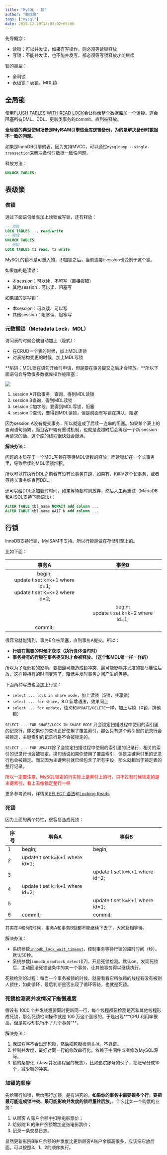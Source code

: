 ```yaml
---
title: "MySQL - 锁"
author: "颇忒脱"
tags: ["mysql"]
date: 2019-12-20T14:03:02+08:00
---
```


<!--more-->

先导概念：

* 读锁：可以并发读，如果有写操作，则必须等读锁释放
* 写锁：不能并发读，也不能并发写，都必须等写锁释放才能继续

锁的类型：

* 全局锁
* 表级锁：表锁、MDL锁

## 全局锁

使用[FLUSH TABLES WITH READ LOCK][1]会让你给整个数据库加一个读锁。这会阻塞所有DML、DDL、更新类事务的commit，直到被释放。

**全局锁的典型使用场景是MyISAM引擎做全库逻辑备份，为的是解决备份时数据不一致的问题。**

如果是InnoDB引擎的表，因为支持MVCC，可以通过`mysqldump --single-transaction`来解决备份时数据一致性问题。

释放方法：

```sql
UNLOCK TABLES;
```

## 表级锁

### 表锁

通过下面语句给表加上读锁或写锁，还有释放：

```sql
-- 加锁
LOCK TABLES ... read/write
-- 释放
UNLOCK TABLES
-- 例如
LOCK TABLES t1 read, t2 write
```

MySQL的锁不是可重入的，即加锁之后，当前连接/session也受制于这个锁。

如果加的是读锁：

* 本session：可以读，不可写（直接报错）
* 其他session：可以读，阻塞写

如果加的是写锁：

* 本session：可以读、可以写
* 其他session：阻塞读、阻塞写

### 元数据锁（Metadata Lock，MDL）

访问表的时候会被自动加上（隐式）：

* 在CRUD一个表的时候，加上MDL读锁
* 对表结构变更的时候，加上MDL写锁

**陷阱：MDL锁在语句开始时申请，但是要在事务提交之后才会释放。**所以下面语句会导致很多数据库操作被阻塞：

![](mdl-phases.png)

1. session A开启事务，查询，得到MDL读锁
2. session B查询，得到MDL读锁
3. session C加字段，要得到MDL写锁，阻塞
4. session D查询，要得到MDL读锁，但是前面有写锁在排队，阻塞

因为session A没有提交事务，所以就造成了后续一连串的阻塞。如果某个表上的查询语句频繁，而且客户端有重试机制，也就是说超时后会再起一个新 session 再请求的话，这个库的线程很快就会爆满。

**解决办法：**

问题的本质在于一个MDL写锁在等待MDL读锁的释放，而读锁却在一个长事务里，导致后续的MDL读锁堆积。

所以可以在执行DDL之前看有没有长事务在跑，如果有，Kill掉这个长事务，或者等待长事务结束再DDL。

还可以给DDL添加超时时间，如果等待超时则放弃，然后人工再重试（MariaDB和AliSQL支持下面语法）：

```sql
ALTER TABLE tbl_name NOWAIT add column ...
ALTER TABLE tbl_name WAIT N add column ... 
```

## 行锁

InnoDB支持行锁，MyISAM不支持。所以行锁是做在存储引擎上的。

比如下面：

|                            事务A                             |                   事务B                    |
| :----------------------------------------------------------: | :----------------------------------------: |
| begin;<br />update t set k=k+1 where id=1;<br />update t set k=k+2 where id=2; |                                            |
|                                                              | begin;<br />update t set k=k+2 where id=1; |
|                           commit;                            |                                            |


很容易就能猜到，事务B会被阻塞，直到事务A提交。所以：

* **行锁在需要的时候才获取（执行具体语句时）**
* **事务持有的行锁在事务提交时才会被释放。（这个和MDL锁一样一样的）**

所以为了降低锁的影响，要把最可能造成锁冲突、最可能影响并发度的锁尽量往后放，这样锁持有的时间变短了，降低并发时事务之间产生的等待。

下面两种写法也会加上行锁：

* `select ... lock in share mode`，加上读锁（S锁，共享锁）
* `select ... for share`，8.0 新增语法，效果同上
* `select ... for update`，语义和`UPDATE/DELETE`一样，加上写锁（X锁，排他锁）

`SELECT ... FOR SHARE/LOCK IN SHARE MODE` 只会锁定扫描过程中使用的索引里的记录行，即如果你的查询正好使用了覆盖索引，那么只有这个索引里的记录行会被锁定，主键索引的记录行是不会被锁定的。

`SELECT ... FOR UPDATE`除了会锁定扫描过程中使用的索引里的记录行，相关的索引的记录行也会被锁定。换句话说如果你使用了覆盖索引，但是主键索引里的记录行也会被锁定。而又因为主键索引就已经包含了所有字段，那么就相当于锁定表的整行记录。

<font color="red">所以一定要注意，MySQL锁定的行实际上是索引上的行，只不过有时候锁定的是主键索引，看上去像锁定整行一样</font>

更多参考资料，详情见[SELECT 语法][3]和[Locking Reads][4]

### 死锁

因为上面的两个特性，很容易造成死锁：

| 序号 | 事务A                          | 事务B                          |
| ---- | ------------------------------ | ------------------------------ |
| 1    | begin;                         | begin;                         |
| 2    | update t set k=k+1 where id=1; |                                |
| 3    |                                | update t set k=k+1 where id=2; |
| 4    | update t set k=k+1 where id=2; |                                |
| 5    |                                | update t set k=k+1 where id=1; |
| 6    | commit;                        | commit;                        |

其实在4和5的时候，事务A和事务B就都不能继续下去了，大家互相等待。

解决办法：

* 系统参数[`innodb_lock_wait_timeout`][2]，控制事务等待行锁的超时时间（秒）。默认50秒。
* 系统参数[`innodb_deadlock_detect`][7]，开启死锁检测。默认on。发现死锁后，主动回滚死锁链条中的某一个事务，让其他事务得以继续执行。

死锁检测的过程：每当一个事务被锁的时候，就要看看它所依赖的线程有没有被别人锁住，如此循环，最后判断是否出现了循环等待，也就是死锁。

### 死锁检测高并发情况下拖慢速度

假设有 1000 个并发线程要同时更新同一行，每个线程都要检测是否和其他线程形成死锁，那么死锁检测操作就是 100 万这个量级的。于是出现**“CPU 利用率很高，但是每秒却执行不了几个事务“**。

解决办法：

1. 保证程序不会出现死锁，然后把死锁检测关掉。不靠谱。
2. 控制并发度，最好对同一行的修改串行化。依赖于中间件或者修改MySQL源码。
3. 锁的条带化（Java并发编程里的概念），比如影院账号的例子，把账号分成10个，减少锁的冲突。

### 加锁的顺序

先给哪行加锁，后给哪行加锁，是有讲究的，**如果你的事务中需要锁多个行，要把最可能造成锁冲突、最可能影响并发度的锁尽量往后放。**。什么比如一个购票的业务：

1. 从顾客 A 账户余额中扣除电影票价；
2. 给影院 B 的账户余额增加这张电影票价；
3. 记录一条交易日志。

显然更新影院B账户余额的并发度比更新顾客A账户余额高很多，应该把它放后面。可以按照3、1、2的顺序执行。



[1]: https://dev.mysql.com/doc/refman/8.0/en/flush.html#flush-tables-with-read-lock
[2]: https://dev.mysql.com/doc/refman/8.0/en/innodb-parameters.html#sysvar_innodb_lock_wait_timeout
[3]: https://dev.mysql.com/doc/refman/8.0/en/select.html
[4]: https://dev.mysql.com/doc/refman/8.0/en/innodb-locking-reads.html

